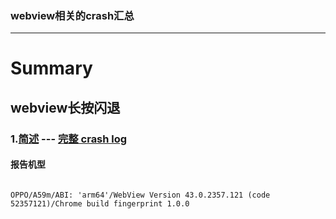 ### webview相关的crash汇总
------
# Summary

## webview长按闪退

### 1.[简述](/webview/android_webview_crash_short.md) --- [完整 crash log](/webview/android_webview_crash_one.md) 

#### 报告机型

```

OPPO/A59m/ABI: 'arm64'/WebView Version 43.0.2357.121 (code 52357121)/Chrome build fingerprint 1.0.0 

```
 